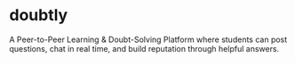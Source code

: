 # doubtly
A Peer-to-Peer Learning &amp; Doubt-Solving Platform where students can post questions, chat in real time, and build reputation through helpful answers.
